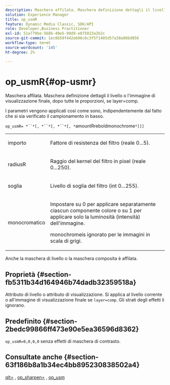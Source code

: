 ```yaml
---
description: Maschera affilata. Maschera definizione dettagli il livello o l'immagine di visualizzazione finale, dopo tutte le proporzioni, se layer=comp.
solution: Experience Manager
title: op_usmR
feature: Dynamic Media Classic, SDK/API
role: Developer,Business Practitioner
exl-id: 51a779be-568b-40e5-99d9-e875023a2b2c
source-git-commit: 1ec8b59f442eb96c6c3f5f1405d57a38a86bd056
workflow-type: tm+mt
source-wordcount: '145'
ht-degree: 2%

---
```


# op_usmR{#op-usmr}

Maschera affilata. Maschera definizione dettagli il livello o l&#39;immagine di visualizzazione finale, dopo tutte le proporzioni, se layer=comp.

I parametri vengono applicati così come sono, indipendentemente dal fatto che si sia verificato il campionamento in basso.

`op_usmR= *``*[, *``*[, *``*[, *`amountRreboldmonochrome`*]]]`

<table id="simpletable_0697E3BCB45F41C494D93A6017ADD2BF"> 
 <tr class="strow"> 
  <td class="stentry"> <p><span class="codeph"><span class="varname"> importo</span></span> </p></td> 
  <td class="stentry"> <p>Fattore di resistenza del filtro (reale 0...5). </p></td> 
 </tr> 
 <tr class="strow"> 
  <td class="stentry"> <p><span class="codeph"><span class="varname"> radiusR</span></span> </p></td> 
  <td class="stentry"> <p>Raggio del kernel del filtro in pixel (reale 0...250). </p></td> 
 </tr> 
 <tr class="strow"> 
  <td class="stentry"> <p><span class="codeph"><span class="varname"> soglia</span></span> </p></td> 
  <td class="stentry"> <p>Livello di soglia del filtro (int 0...255). </p></td> 
 </tr> 
 <tr class="strow"> 
  <td class="stentry"> <p><span class="codeph"><span class="varname"> monocromatico</span></span> </p></td> 
  <td class="stentry"> <p>Impostare su 0 per applicare separatamente ciascun componente colore o su 1 per applicare solo la luminosità (intensità) dell'immagine. </p> <p><span class="codeph"> <span class="varname"> </span></span> monochromeis ignorato per le immagini in scala di grigi. </p> </td> 
 </tr> 
</table>

Anche la maschera di livello o la maschera composita è affilata.

## Proprietà {#section-fb5311b34d164946b74dadb32359518a}

Attributo di livello o attributo di visualizzazione. Si applica al livello corrente o all&#39;immagine di visualizzazione finale se `layer=comp`. Gli strati degli effetti li ignorano.

## Predefinito {#section-2bedc99866ff473e90e5ea36596d8362}

`op_usmR=0,0,0,0` senza effetti di maschera di contrasto.

## Consultate anche {#section-63f186b8a1b34ec4bb895230838502a4}

[qlt=](../../../../../is-api/http-ref/image-serving-api-ref/c-http-protocol-reference/c-command-reference/r-is-http-qlt.md#reference-f69ed0758c784b0385d979820546d352) ,  [op_sharpen=](../../../../../is-api/http-ref/image-serving-api-ref/c-http-protocol-reference/c-command-reference/r-op-sharpen.md#reference-c32573230c6140f883efdaa201ea8541) ,  [op_usm](../../../../../is-api/http-ref/image-serving-api-ref/c-http-protocol-reference/c-command-reference/r-op-usm.md#reference-51ac75adadfe4346ab60953192d0a1aa)
